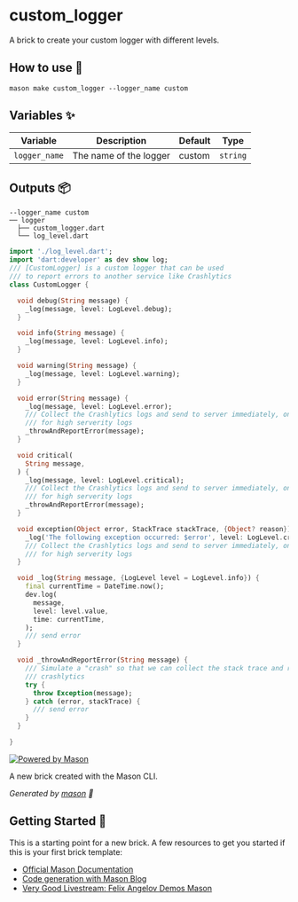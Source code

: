 # custom_logger

A brick to create your custom logger with different levels.

## How to use 🚀

```
mason make custom_logger --logger_name custom
```

## Variables ✨

| Variable         | Description                      | Default | Type      |
| ---------------- | -------------------------------- | ------- | --------- |
| `logger_name`    | The name of the logger           | custom  | `string`  |

## Outputs 📦

```
--logger_name custom 
── logger
  ├── custom_logger.dart
  └── log_level.dart
```

```dart
import './log_level.dart';
import 'dart:developer' as dev show log;
/// [CustomLogger] is a custom logger that can be used
/// to report errors to another service like Crashlytics
class CustomLogger {

  void debug(String message) {
    _log(message, level: LogLevel.debug);
  }

  void info(String message) {
    _log(message, level: LogLevel.info);
  }

  void warning(String message) {
    _log(message, level: LogLevel.warning);
  }

  void error(String message) {
    _log(message, level: LogLevel.error);
    /// Collect the Crashlytics logs and send to server immediately, only
    /// for high serverity logs
    _throwAndReportError(message);
  }

  void critical(
    String message,
  ) {
    _log(message, level: LogLevel.critical);
    /// Collect the Crashlytics logs and send to server immediately, only
    /// for high serverity logs
    _throwAndReportError(message);
  }

  void exception(Object error, StackTrace stackTrace, {Object? reason}) {
    _log('The following exception occurred: $error', level: LogLevel.critical);
    /// Collect the Crashlytics logs and send to server immediately, only
    /// for high serverity logs
  }

  void _log(String message, {LogLevel level = LogLevel.info}) {
    final currentTime = DateTime.now();
    dev.log(
      message,
      level: level.value,
      time: currentTime,
    );
    /// send error 
  }

  void _throwAndReportError(String message) {
    /// Simulate a "crash" so that we can collect the stack trace and report to
    /// crashlytics
    try {
      throw Exception(message);
    } catch (error, stackTrace) {
      /// send error 
    }
  }

}
```

[![Powered by Mason](https://img.shields.io/endpoint?url=https%3A%2F%2Ftinyurl.com%2Fmason-badge)](https://github.com/felangel/mason)

A new brick created with the Mason CLI.

_Generated by [mason][1] 🧱_

## Getting Started 🚀

This is a starting point for a new brick.
A few resources to get you started if this is your first brick template:

- [Official Mason Documentation][2]
- [Code generation with Mason Blog][3]
- [Very Good Livestream: Felix Angelov Demos Mason][4]

[1]: https://github.com/felangel/mason
[2]: https://github.com/felangel/mason/tree/master/packages/mason_cli#readme
[3]: https://verygood.ventures/blog/code-generation-with-mason
[4]: https://youtu.be/G4PTjA6tpTU
